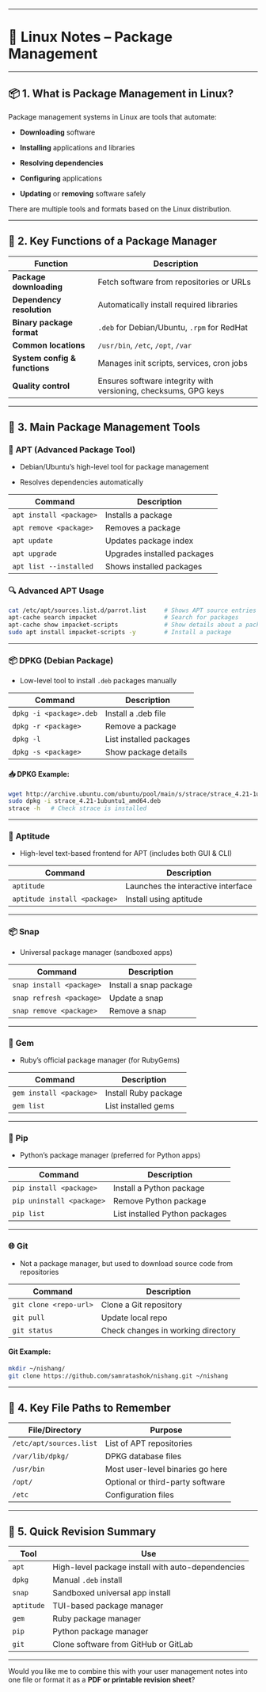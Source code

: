 
---

# 📘 Linux Notes – **Package Management**

---

## 📦 1. **What is Package Management in Linux?**

Package management systems in Linux are tools that automate:

- **Downloading** software
    
- **Installing** applications and libraries
    
- **Resolving dependencies**
    
- **Configuring** applications
    
- **Updating** or **removing** software safely
    

There are multiple tools and formats based on the Linux distribution.

---

## 🔧 2. **Key Functions of a Package Manager**

|Function|Description|
|---|---|
|**Package downloading**|Fetch software from repositories or URLs|
|**Dependency resolution**|Automatically install required libraries|
|**Binary package format**|`.deb` for Debian/Ubuntu, `.rpm` for RedHat|
|**Common locations**|`/usr/bin`, `/etc`, `/opt`, `/var`|
|**System config & functions**|Manages init scripts, services, cron jobs|
|**Quality control**|Ensures software integrity with versioning, checksums, GPG keys|

---

## 🧰 3. **Main Package Management Tools**

### 🐧 **APT (Advanced Package Tool)**

- Debian/Ubuntu’s high-level tool for package management
    
- Resolves dependencies automatically
    

|Command|Description|
|---|---|
|`apt install <package>`|Installs a package|
|`apt remove <package>`|Removes a package|
|`apt update`|Updates package index|
|`apt upgrade`|Upgrades installed packages|
|`apt list --installed`|Shows installed packages|

### 🔍 **Advanced APT Usage**

```bash
cat /etc/apt/sources.list.d/parrot.list     # Shows APT source entries
apt-cache search impacket                   # Search for packages
apt-cache show impacket-scripts             # Show details about a package
sudo apt install impacket-scripts -y        # Install a package
```

---

### 📦 **DPKG (Debian Package)**

- Low-level tool to install `.deb` packages manually
    

|Command|Description|
|---|---|
|`dpkg -i <package>.deb`|Install a .deb file|
|`dpkg -r <package>`|Remove a package|
|`dpkg -l`|List installed packages|
|`dpkg -s <package>`|Show package details|

#### 📥 DPKG Example:

```bash
wget http://archive.ubuntu.com/ubuntu/pool/main/s/strace/strace_4.21-1ubuntu1_amd64.deb
sudo dpkg -i strace_4.21-1ubuntu1_amd64.deb
strace -h   # Check strace is installed
```

---

### 🤖 **Aptitude**

- High-level text-based frontend for APT (includes both GUI & CLI)
    

|Command|Description|
|---|---|
|`aptitude`|Launches the interactive interface|
|`aptitude install <package>`|Install using aptitude|

---

### 📦 **Snap**

- Universal package manager (sandboxed apps)
    

|Command|Description|
|---|---|
|`snap install <package>`|Install a snap package|
|`snap refresh <package>`|Update a snap|
|`snap remove <package>`|Remove a snap|

---

### 💎 **Gem**

- Ruby’s official package manager (for RubyGems)
    

|Command|Description|
|---|---|
|`gem install <package>`|Install Ruby package|
|`gem list`|List installed gems|

---

### 🐍 **Pip**

- Python’s package manager (preferred for Python apps)
    

|Command|Description|
|---|---|
|`pip install <package>`|Install a Python package|
|`pip uninstall <package>`|Remove Python package|
|`pip list`|List installed Python packages|

---

### 🌐 **Git**

- Not a package manager, but used to download source code from repositories
    

|Command|Description|
|---|---|
|`git clone <repo-url>`|Clone a Git repository|
|`git pull`|Update local repo|
|`git status`|Check changes in working directory|

#### Git Example:

```bash
mkdir ~/nishang/
git clone https://github.com/samratashok/nishang.git ~/nishang
```

---

## 📝 4. **Key File Paths to Remember**

|File/Directory|Purpose|
|---|---|
|`/etc/apt/sources.list`|List of APT repositories|
|`/var/lib/dpkg/`|DPKG database files|
|`/usr/bin`|Most user-level binaries go here|
|`/opt/`|Optional or third-party software|
|`/etc`|Configuration files|

---

## 🧠 5. **Quick Revision Summary**

|Tool|Use|
|---|---|
|`apt`|High-level package install with auto-dependencies|
|`dpkg`|Manual `.deb` install|
|`snap`|Sandboxed universal app install|
|`aptitude`|TUI-based package manager|
|`gem`|Ruby package manager|
|`pip`|Python package manager|
|`git`|Clone software from GitHub or GitLab|

---

Would you like me to combine this with your user management notes into one file or format it as a **PDF or printable revision sheet**?